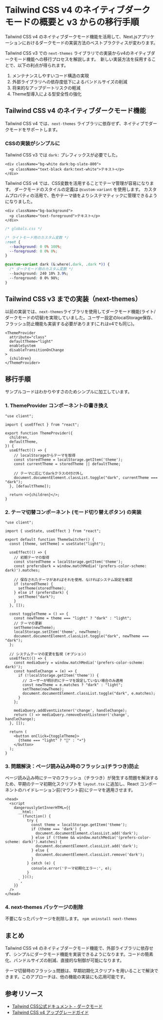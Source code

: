 # Tailwind CSS v4 のネイティブダークモードの概要と v3 からの移行手順

Tailwind CSS v4 のネイティブダークモード機能を活用して、Next.jsアプリケーションにおけるダークモードの実装方法のベストプラクティスが変わります。

Tailwind CSS v3 での `next-themes` ライブラリでの実装からv4のネイティブダークモード機能への移行プロセスを解説します。　新しい実装方法を採用することで、以下の利点が得られます。

1. メンテナンスしやすいコード構造の実現
2. 外部ライブラリへの依存度低下によるバンドルサイズの削減
3. 将来的なアップデートリスクの軽減
4. Theme型導入による型安全性の強化

## Tailwind CSS v4 のネイティブダークモード機能

Tailwind CSS v4 では、`next-themes` ライブラリに依存せず、ネイティブでダークモードをサポートします。

### CSSの実装がシンプルに

Tailwind CSS v3 では `dark:` プレフィックスが必要でした。

```tsx
<div className="bg-white dark:bg-slate-800">
  <p className="text-black dark:text-white">テキスト</p>
</div>
```

Tailwind CSS v4 では、CSS変数を活用することでテーマ管理が容易になります。
ダークモードのスタイルの定義は `@custom-variant` を使用します。
カスタムプロパティの活用で、色やテーマ値をよりシステマティックに管理できるようになりました。

```tsx
<div className="bg-background">
  <p className="text-foreground">テキスト</p>
</div>
```

```css
/* globals.css */

/* ライトモード用のカスタム変数 */
:root {
  --background: 0 0% 100%;
  --foreground: 0 0% 0%;
}

@custom-variant dark (&:where(.dark, .dark *)) {
  /* ダークモード用のカスタム変数 */
  --background: 240 10% 3.9%;
  --foreground: 0 0% 98%;
}
```

## Tailwind CSS v3 までの実装（next-themes）

以前の実装では、`next-themes`ライブラリを使用してダークモード機能(ライト/ダークモードの切替)を実現していました。ユーザー設定のlocalStorage保存、フラッシュ防止機能も実装する必要があります(これはv4でも同じ)。

```tsx
<ThemeProvider
  attribute="class"
  defaultTheme="light"
  enableSystem
  disableTransitionOnChange
>
  {children}
</ThemeProvider>
```

## 移行手順

サンプルコードはわかりやすさのためシンプルに加工しています。

### 1. ThemeProvider コンポーネントの書き換え

```tsx
"use client";

import { useEffect } from "react";

export function ThemeProvider({
  children,
  defaultTheme,
}) {
  useEffect(() => {
    // localStorageからテーマを取得
    const storedTheme = localStorage.getItem('theme');
    const currentTheme = storedTheme || defaultTheme;

    // テーマに応じてdarkクラスの付け外し
    document.documentElement.classList.toggle("dark", currentTheme === "dark");
  }, [defaultTheme]);

  return <>{children}</>;
}
```

### 2. テーマ切替コンポーネント (モード切り替えボタン) の実装

```tsx
"use client";

import { useState, useEffect } from "react";

export default function ThemeSwitcher() {
  const [theme, setTheme] = useState("light");
  
  useEffect(() => {
    // 初期テーマの取得
    const storedTheme = localStorage.getItem('theme');
    const prefersDark = window.matchMedia('(prefers-color-scheme: dark)').matches;
    
    // 保存されたテーマがあればそれを使用、なければシステム設定を確認
    if (storedTheme) {
      setTheme(storedTheme);
    } else if (prefersDark) {
      setTheme("dark");
    }
  }, []);

  const toggleTheme = () => {
    const newTheme = theme === "light" ? "dark" : "light";
    // テーマの更新
    setTheme(newTheme);
    localStorage.setItem('theme', newTheme);
    document.documentElement.classList.toggle("dark", newTheme === "dark");
  };

  // システムテーマの変更を監視（オプション）
  useEffect(() => {
    const mediaQuery = window.matchMedia('(prefers-color-scheme: dark)');
    const handleChange = (e) => {
      if (!localStorage.getItem('theme')) {
        // ユーザーが明示的にテーマを設定していない場合のみ適用
        const newTheme = e.matches ? "dark" : "light";
        setTheme(newTheme);
        document.documentElement.classList.toggle("dark", e.matches);
      }
    };

    mediaQuery.addEventListener('change', handleChange);
    return () => mediaQuery.removeEventListener('change', handleChange);
  }, []);

  return (
    <button onClick={toggleTheme}>
      {theme === "light" ? "🌙" : "☀️"}
    </button>
  );
}
```

### 3. 問題解決：ページ読み込み時のフラッシュ(チラつき)防止

ページ読み込み時にテーマのフラッシュ（チラつき）が発生する問題を解決するため、早期のテーマ初期化スクリプトを `layout.tsx` に追加し、React コンポーネントのハイドレーション前(マウント前)にテーマを適用させます。

```tsx
<head>
  <script
    dangerouslySetInnerHTML={{
      __html: `
        (function() {
          try {
            const theme = localStorage.getItem('theme');
            if (theme === 'dark') {
              document.documentElement.classList.add('dark');
            } else if (!theme && window.matchMedia('(prefers-color-scheme: dark)').matches) {
              document.documentElement.classList.add('dark');
            } else {
              document.documentElement.classList.remove('dark');
            }
          } catch (e) {
            console.error('テーマ初期化エラー:', e);
          }
        })();
      `,
    }}
  />
</head>
```

### 4. next-themes パッケージの削除

不要になったパッケージを削除します。
`npm uninstall next-themes`

## まとめ

Tailwind CSS v4 のネイティブダークモード機能で、外部ライブラリに依存せず、シンプルにダークモード機能を実装できるようになります。コードの簡素化、バンドルサイズの削減、直接的な制御が可能になります。

テーマ切替時のフラッシュ問題は、早期初期化スクリプトを用いることで解決できます。このアプローチは、他の機能の実装にも応用可能です。

## 参考リソース

- [Tailwind CSS公式ドキュメント - ダークモード](https://tailwindcss.com/docs/dark-mode)
- [Tailwind CSS v4 アップグレードガイド](https://tailwindcss.com/docs/upgrade-guide)
